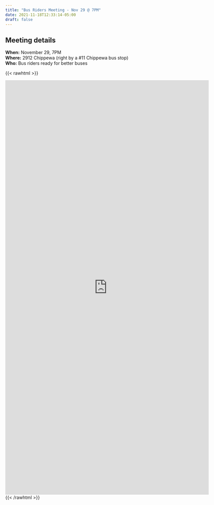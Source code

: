 ```yaml
---
title: "Bus Riders Meeting - Nov 29 @ 7PM"
date: 2021-11-18T12:33:14-05:00
draft: false
---
```


## Meeting details
**When:** November 29, 7PM \
**Where:** 2912 Chippewa (right by a #11 Chippewa bus stop) \
**Who:** Bus riders ready for better buses 

{{< rawhtml >}}
<iframe src="https://docs.google.com/forms/d/e/1FAIpQLScfj34Kcensj8DRshWWOV3yjaoc6hsspm7Cl0Lp5fEoTAJHhg/viewform?embedded=true" width="640" height="1300" frameborder="0" marginheight="0" marginwidth="0">Loading…</iframe>
{{< /rawhtml >}}